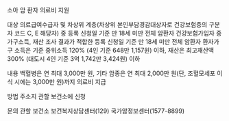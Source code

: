 소아 암 환자 의료비 지원

대상
 의료급여수급자 및 차상위 계층(차상위 본인부담경감대상자로 건강보험증의 구분자 코드 C, E 해당자) 중 등록 신청일 기준 만 18세 미만 전체 암환자
 건강보험가입자 중 가구소득, 재산 조사 결과가 적합한 등록 신청일 기준 만 18세 미만 전체 암환자
      환자가구 소득은 기준 중위소득 120% (4인 기준 648만 1,157원) 이하, 재산은 최고재산액 300% (대도시 4인 기준 3억 1,742만 3,424원) 이하

내용
 백혈병은 연 최대 3,000만 원, 기타 암종은 연 최대 2,000만 원(단, 조혈모세포 이식 시에는 3,000만 원)까지 의료비 지급

방법
 주소지 관할 보건소에 신청

문의
 관할 보건소
 보건복지상담센터(129)
 국가암정보센터(1577-8899)
